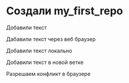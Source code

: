 # Создали my_first_repo

Добавили текст

Дабавили текст через веб браузер

Добавили текст локально

Добавили текст в новой ветке

Разрешаем конфликт в браузере
